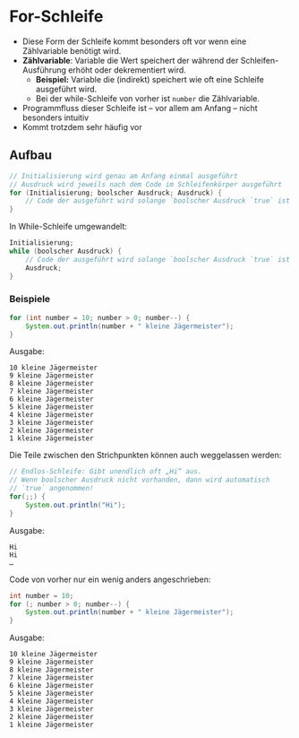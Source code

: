 # For-Schleife

- Diese Form der Schleife kommt besonders oft vor wenn eine Zählvariable benötigt wird.
- **Zählvariable**: Variable die Wert speichert der während der Schleifen-Ausführung erhöht oder dekrementiert wird.
    - **Beispiel:** Variable die (indirekt) speichert wie oft eine Schleife ausgeführt wird.
    - Bei der while-Schleife von vorher ist `number` die Zählvariable.
- Programmfluss dieser Schleife ist – vor allem am Anfang – nicht besonders intuitiv
- Kommt trotzdem sehr häufig vor

## Aufbau

```java
// Initialisierung wird genau am Anfang einmal ausgeführt
// Ausdruck wird jeweils nach dem Code im Schleifenkörper ausgeführt
for (Initialisierung; boolscher Ausdruck; Ausdruck) {
    // Code der ausgeführt wird solange `boolscher Ausdruck `true` ist
}
```

In While-Schleife umgewandelt:

```java
Initialisierung;
while (boolscher Ausdruck) {
    // Code der ausgeführt wird solange `boolscher Ausdruck `true` ist
    Ausdruck;
}
```

### Beispiele

```java
for (int number = 10; number > 0; number--) {
    System.out.println(number + " kleine Jägermeister");
}
```

Ausgabe:

    10 kleine Jägermeister
    9 kleine Jägermeister
    8 kleine Jägermeister
    7 kleine Jägermeister
    6 kleine Jägermeister
    5 kleine Jägermeister
    4 kleine Jägermeister
    3 kleine Jägermeister
    2 kleine Jägermeister
    1 kleine Jägermeister

Die Teile zwischen den Strichpunkten können auch weggelassen werden:

```java
// Endlos-Schleife: Gibt unendlich oft „Hi“ aus.
// Wenn boolscher Ausdruck nicht vorhanden, dann wird automatisch
// `true` angenommen!
for(;;) {
    System.out.println("Hi");
}
```

Ausgabe:

    Hi
    Hi
    …

Code von vorher nur ein wenig anders angeschrieben:

```java
int number = 10;
for (; number > 0; number--) {
    System.out.println(number + " kleine Jägermeister");
}
```

Ausgabe:

    10 kleine Jägermeister
    9 kleine Jägermeister
    8 kleine Jägermeister
    7 kleine Jägermeister
    6 kleine Jägermeister
    5 kleine Jägermeister
    4 kleine Jägermeister
    3 kleine Jägermeister
    2 kleine Jägermeister
    1 kleine Jägermeister
